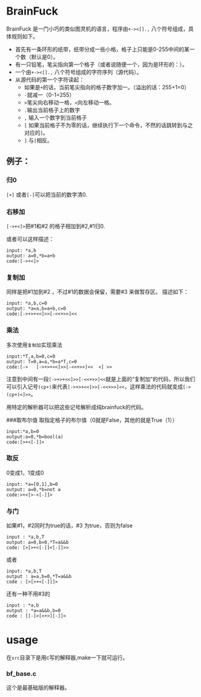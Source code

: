 BrainFuck
==============
BrainFuck 是一门小巧的类似图灵机的语言，程序由`+-><[].,` 八个符号组成，具体规则如下。

* 首先有一条环形的纸带，纸带分成一些小格，格子上只能是0-255中间的某一个数（默认是0）。
* 有一只铅笔，笔尖指向第一个格子（或者说随便一个，因为是环形的：）。
* 一个由`+-><[].,` 八个符号组成的字符序列（源代码）。
* 从源代码的第一个字符读起：
  * 如果是`+`的话，当前笔尖指向的格子数字加一。（溢出的话：255+1=0）
  * `-`就减一（0-1=255）
  * `>`笔尖向右移动一格，`<`向左移动一格。
  * `.`输出当前格子上的数字
  * `,` 输入一个数字到当前格子
  * `[` 如果当前格子不为零的话，继续执行下一个命令，不然的话跳转到与之对应的`]`。
  * `]` 与`[`相反。
  


## 例子：
### 归0
`[+]` 或者`[-]`可以把当前的数字清0.
### 右移加
`[->+<]>`把#1和#2 的格子相加到#2,#1归0.

或者可以这样描述：
```
input: *a,b
output: a=0,*b=a+b
code:[->+<]>
```
### 复制加
同样是把#1加到#2 ，不过#1的数据会保留，需要#3 来做暂存区。
描述如下：
```
input: *a,b,c=0
output: *a=a,b=a+b,c=0
code:[->+>+<<]>>[-<<+>>]<<
```

### 乘法
多次使用`复制加`实现乘法
```
input:*T,a,b=0,c=0
output: T=0,a=a,*b=a*T,c=0
code:[->   [->+>+<<]>>[-<<+>>]<<  <] >>
```
注意到中间有一段`[->+>+<<]>>[-<<+>>]<<`就是上面的“复制加”的代码，所以我们可以引入记号`(cp+)`来代表`[->+>+<<]>>[-<<+>>]<<`，这样乘法的代码就变成`[->(cp+)<]>>`。

用特定的解析器可以把这些记号解析成纯brainfuck的代码。

###取布尔值
取指定格子的布尔值（0就是False，其他的就是True（1））

```
input:*a,b=0
output:a=0,*b=bool(a)
code:[>+<[-]]>
```

### 取反
0变成1，1变成0

``` 
input: *a=[0,1],b=0
output: a=0,*b=not a 
code:>+<[>-<[-]]>
```

### 与门

如果#1，#2同时为true的话，#3 为true，否则为false

```
input : *a,b,T
output: a=0,b=0,*T=a&&b
code: [>[>+<[-]]<[-]]>>
```

或者

```
input: *a,b,T
output : a=a,b=0,*T=a&&b
code : [>[>+<[-]]]>
```

还有一种不用#3的

```
input : *a,b
output : *a=a&&b,b=0
code : [[-]>[<+>][-]]<
```



usage
======================
在`src`目录下是用c写的解释器,make一下就可运行。

### bf_base.c
这个是最基础版的解释器。


